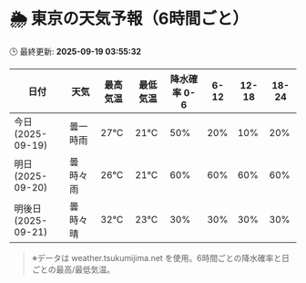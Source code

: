# 🌦️ 東京の天気予報（6時間ごと）

🕒 最終更新: **2025-09-19 03:55:32**

| 日付 | 天気 | 最高気温 | 最低気温 | 降水確率 0-6 | 6-12 | 12-18 | 18-24 |
|------|------|----------|----------|------------|------|------|------|
| 今日 (2025-09-19) | 曇一時雨 | 27℃ | 21℃ | 50% | 20% | 10% | 20% |
| 明日 (2025-09-20) | 曇時々雨 | 26℃ | 21℃ | 60% | 60% | 60% | 60% |
| 明後日 (2025-09-21) | 曇時々晴 | 32℃ | 23℃ | 30% | 30% | 30% | 30% |

> ※データは weather.tsukumijima.net を使用。6時間ごとの降水確率と日ごとの最高/最低気温。